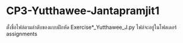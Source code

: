 # CP3-Yutthawee-Jantapramjit1
ตั้งชื่อไฟล์ตามลำดับของแบบฝึกหัด Exercise*_Yutthawee_J.py ไฟล์จะอยู่ในโฟลเดอร์ assignments
